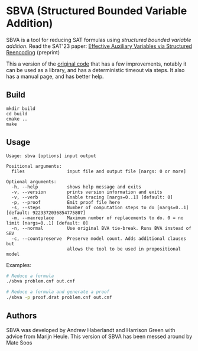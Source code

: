 # SBVA (Structured Bounded Variable Addition)

SBVA is a tool for reducing SAT formulas using _structured bounded variable
addition_. Read the SAT'23 paper: [Effective Auxiliary Variables via Structured
Reencoding](https://arxiv.org/pdf/2307.01904.pdf) (preprint)

This a version of the [original code](https://github.com/hgarrereyn/SBVA) that
has a few improvements, notably it can be used as a library, and has a
deterministic timeout via steps. It also has a manual page, and has better help.

## Build

```
mkdir build
cd build
cmake ..
make
```

## Usage

```
Usage: sbva [options] input output

Positional arguments:
  files                input file and output file [nargs: 0 or more]

Optional arguments:
  -h, --help           shows help message and exits
  -v, --version        prints version information and exits
  -v, --verb           Enable tracing [nargs=0..1] [default: 0]
  -p, --proof          Emit proof file here
  -s, --steps          Number of computation steps to do [nargs=0..1] [default: 9223372036854775807]
  -m, --maxreplace     Maximum number of replacements to do. 0 = no limit [nargs=0..1] [default: 0]
  -n, --normal         Use original BVA tie-break. Runs BVA instead of SBV
  -c, --countpreserve  Preserve model count. Adds additional clauses but
                       allows the tool to be used in propositional model
```

Examples:

```sh
# Reduce a formula
./sbva problem.cnf out.cnf

# Reduce a formula and generate a proof
./sbva -p proof.drat problem.cnf out.cnf
```

## Authors

SBVA was developed by Andrew Haberlandt and Harrison Green with advice from Marijn Heule.
This version of SBVA has been messed around by Mate Soos

